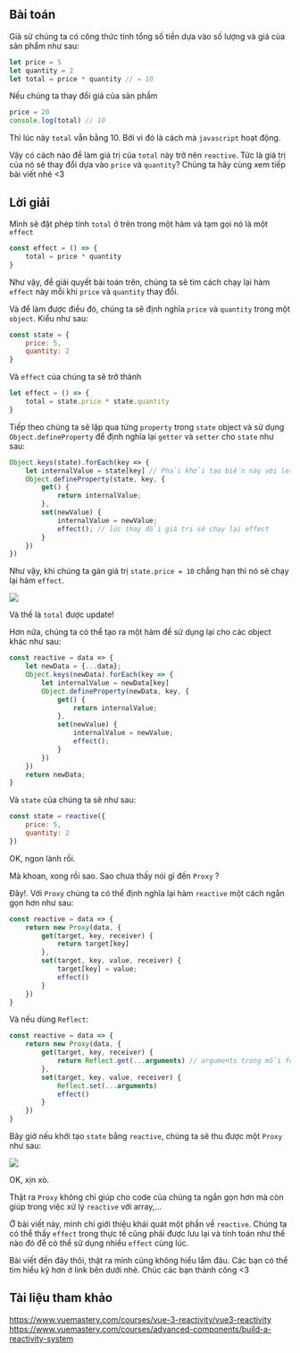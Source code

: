## Bài toán

Giả sử chúng ta có công thức tính tổng số tiền dựa vào  số lượng và giá của sản phẩm như sau:
```js
let price = 5
let quantity = 2
let total = price * quantity // = 10
```
Nếu chúng ta thay đổi giá của sản phầm
```js
price = 20
console.log(total) // 10
```
Thì lúc này `total` vẫn bằng 10. Bởi vì đó là cách mà `javascript` hoạt động. 

Vậy có cách nào để làm giá trị của `total` này trở nên `reactive`. Tức là giá trị của nó sẽ thay đổi dựa vào `price` và `quantity`?  Chúng ta hãy cùng xem tiếp bài viết nhé <3

## Lời giải

Mình sẽ đặt phép tính `total` ở trên trong một hàm và tạm gọi nó là một `effect`

```js
const effect = () => {
    total = price * quantity
}
```

Như vậy, để giải quyết bài toán trên, chúng ta sẽ tìm cách chạy lại hàm `effect` này mỗi khi `price` và `quantity` thay đổi.

Và để làm được điều đó, chúng ta sẽ định nghĩa `price` và `quantity` trong một `object`. Kiểu như sau:
```js
const state = {
    price: 5,
    quantity: 2
}
```
Và `effect` của chúng ta sẽ trở thành
```js
let effect = () => {
    total = state.price * state.quantity
}
```
Tiếp theo chúng ta sẽ lặp qua từng `property` trong `state` object và sử dụng `Object.defineProperty` để định nghĩa lại `getter` và  `setter` cho `state` như sau:
```js
Object.keys(state).forEach(key => {
    let internalValue = state[key] // Phải khởi tạo biến này với let
    Object.defineProperty(state, key, {
        get() {
            return internalValue;
        },
        set(newValue) {
            internalValue = newValue;
            effect(); // lúc thay đổi giá trị sẽ chạy lại effect
        }
    })
})
```
Như vậy, khi chúng ta gán giá trị `state.price = 10` chẳng hạn thì nó sẽ chạy lại hàm `effect`. 

![](https://images.viblo.asia/ef7a31c8-51ac-4bb6-a8df-9e3cbee882cb.PNG)

Và thế là `total` được update!

Hơn nữa, chúng ta có thể tạo ra một hàm để sử dụng lại cho các object khác như sau:
```js
const reactive = data => {
    let newData = {...data};
    Object.keys(newData).forEach(key => {
        let internalValue = newData[key]
        Object.defineProperty(newData, key, {
            get() {
                return internalValue;
            },
            set(newValue) {
                internalValue = newValue;
                effect();
            }
        })
    })
    return newData;
}
```
Và `state` của chúng ta sẽ như sau:
```js
const state = reactive({
    price: 5,
    quantity: 2
})
```

OK, ngon lành rồi.

Mà khoan, xong rồi sao. Sao chưa thấy nói gì đến `Proxy` ?

Đây!. Với `Proxy` chúng ta có thể định nghĩa lại hàm `reactive` một cách ngắn gọn hơn như sau:
```js
const reactive = data => {
    return new Proxy(data, {
        get(target, key, receiver) {
            return target[key]
        },
        set(target, key, value, receiver) {
            target[key] = value;
            effect()
        }
    })
}
```

Và nếu dùng `Reflect`:
```js
const reactive = data => {
    return new Proxy(data, {
        get(target, key, receiver) {
            return Reflect.get(...arguments) // arguments trong mỗi function đều có mn nhé :) 
        },
        set(target, key, value, receiver) {
            Reflect.set(...arguments)
            effect()
        }
    })
}
```

Bây giờ nếu khởi tạo `state` bằng `reactive`, chúng ta sẽ thu được một `Proxy` như sau:

![](https://images.viblo.asia/bd8fe5fd-598d-41a1-9c9a-70262793946e.PNG)

OK, xịn xò. 

Thật ra `Proxy` không chỉ giúp cho code của chúng ta ngắn gọn hơn mà còn giúp trong việc xử lý `reactive` với array,...

Ở bài viết này, mình chỉ giới thiệu khái quát một phần về `reactive`. Chúng ta có thể thấy `effect` trong thực tế cũng phải được lưu lại và tính toán như thế nào đó để có thể sử dụng nhiều `effect` cùng lúc. 

Bài viết đến đây thôi, thật ra mình cũng không hiểu lắm đâu. Các bạn có thể tìm hiểu kỹ hơn ở link bên dưới nhé. Chúc các bạn thành công <3

## Tài liệu tham khảo 
https://www.vuemastery.com/courses/vue-3-reactivity/vue3-reactivity
https://www.vuemastery.com/courses/advanced-components/build-a-reactivity-system